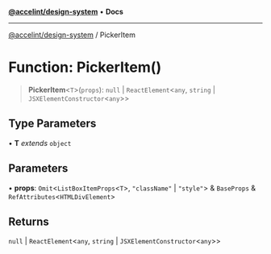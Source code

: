 [**@accelint/design-system**](../README.md) • **Docs**

***

[@accelint/design-system](../README.md) / PickerItem

# Function: PickerItem()

> **PickerItem**\<`T`\>(`props`): `null` \| `ReactElement`\<`any`, `string` \| `JSXElementConstructor`\<`any`\>\>

## Type Parameters

• **T** *extends* `object`

## Parameters

• **props**: `Omit`\<`ListBoxItemProps`\<`T`\>, `"className"` \| `"style"`\> & `BaseProps` & `RefAttributes`\<`HTMLDivElement`\>

## Returns

`null` \| `ReactElement`\<`any`, `string` \| `JSXElementConstructor`\<`any`\>\>

